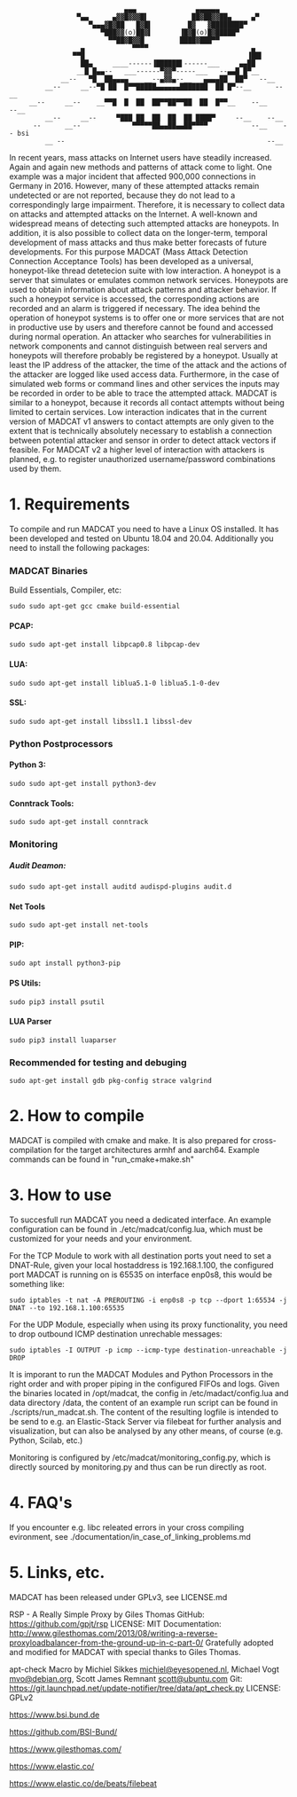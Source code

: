 ```
                             ▄▄▄               ▄▄▄▄▄▄
                 ▀▄▄      ▄▓▓█▓▓▓█▌           ██▓██▓▓██▄     ▄▀
                    ▀▄▄▄▓█▓██   █▓█▌         █▓   ▓████████▀
                       ▀███▓▓(o)██▓▌       ▐█▓█(o)█▓█████▀
                         ▀▀██▓█▓▓█         ████▓███▀▀
                  ▄            ▀▀▀▀                          ▄
                ▀▀█                                         ▐██▌
                  ██▄     ____------▐██████▌------___     ▄▄██
                 __█ █▄▄--   ___------▀▓▓▀-----___   --▄▄█ █▀__
             __--   ▀█  ██▄▄▄▄    __--▄▓▓▄--__   ▄▄▄▄██  ██▀   --__
         __--     __--▀█ ██  █▀▀█████▄▄▄▄▄▄███████  ██ █▀--__      --__
     __--     __--    __▀▀█  █  ██  ██▀▀██▀▀██  ██  █▀▀__    --__      --__
         __--     __--     ▀███ ██  ██  ██  ██ ████▀     --__    --__
      --      __--             ▀▀▀▀▀██▄▄██▄▄██▀▀▀▀           --__    -- bsi
         __ --                                                   --__
```
In recent years, mass attacks on Internet users have steadily increased. Again and again new methods and patterns of attack come to light. One example was a major incident that affected 900,000 connections in Germany in 2016. However, many of these attempted attacks remain undetected or are not reported, because they do not lead to a correspondingly large impairment. Therefore, it is necessary to collect data on attacks and attempted attacks on the Internet. A well-known and widespread means of detecting such attempted attacks are honeypots. In addition, it is also possible to collect data on the longer-term, temporal development of mass attacks and thus make better forecasts of future developments.
For this purpose MADCAT (Mass Attack Detection Connection Acceptance Tools) has been developed as a universal, honeypot-like thread detetecion suite with low interaction. A honeypot is a server that simulates or emulates common network services. Honeypots are used to obtain information about attack patterns and attacker behavior. If such a honeypot service is accessed, the corresponding actions are recorded and an alarm is triggered if necessary. The idea behind the operation of honeypot systems is to offer one or more services that are not in productive use by users and therefore cannot be found and accessed during normal operation. An attacker who searches for vulnerabilities in network components and cannot distinguish between real servers and honeypots will therefore probably be registered by a honeypot. Usually at least the IP address of the attacker, the time of the attack and the actions of the attacker are logged like used access data. Furthermore, in the case of simulated web forms or command lines and other services the inputs may be recorded in order to be able to trace the attempted attack.
MADCAT is similar to a honeypot, because it records all contact attempts without being limited to certain services. Low interaction indicates that in the current version of MADCAT v1 answers to contact attempts are only given to the extent that is technically absolutely necessary to establish a connection between potential attacker and sensor in order to detect attack vectors if feasible. For MADCAT v2 a higher level of interaction with attackers is planned, e.g. to register unauthorized username/password combinations used by them.

 # 1. Requirements

To compile and run MADCAT you need to have a Linux OS installed. It has been developed and tested on Ubuntu 18.04 and 20.04. Additionally you need to install the following packages:

### MADCAT Binaries ###

Build Essentials, Compiler, etc:
```
sudo sudo apt-get gcc cmake build-essential
```
#### PCAP: ####
```
sudo sudo apt-get install libpcap0.8 libpcap-dev
```
#### LUA: ####
```
sudo sudo apt-get install liblua5.1-0 liblua5.1-0-dev
```
#### SSL: ####
```
sudo sudo apt-get install libssl1.1 libssl-dev
```

### Python Postprocessors ###

#### Python 3: ####
```
sudo sudo apt-get install python3-dev
```
#### Conntrack Tools: ####
```
sudo sudo apt-get install conntrack
```

### Monitoring ###

##### Audit Deamon: ####
```
sudo sudo apt-get install auditd audispd-plugins audit.d
```
#### Net Tools ####
```
sudo sudo apt-get install net-tools
```
#### PIP: ####
```
sudo apt install python3-pip
```
#### PS Utils: ####
```
sudo pip3 install psutil
```
#### LUA Parser ####
```
sudo pip3 install luaparser
```

### Recommended for testing and debuging ###
```
sudo apt-get install gdb pkg-config strace valgrind
```

 # 2. How to compile

MADCAT is compiled with cmake and make. It is also prepared for cross-compilation for the target architectures armhf and aarch64.
Example commands can be found in "run_cmake+make.sh"

 # 3. How to use

To succesfull run MADCAT you need a dedicated interface. An example configuration can be found in
./etc/madcat/config.lua, which must be customized for your needs and your environment.

For the TCP Module to work with all destination ports yout need to set a DNAT-Rule, given your local hostaddress is 192.168.1.100,
the configured port MADCAT is running on is 65535 on interface enp0s8, this would be something like:

```
sudo iptables -t nat -A PREROUTING -i enp0s8 -p tcp --dport 1:65534 -j DNAT --to 192.168.1.100:65535
```

For the UDP Module, especially when using its proxy functionality, you need to drop outbound ICMP destination unrechable messages:

```
sudo iptables -I OUTPUT -p icmp --icmp-type destination-unreachable -j DROP
```

It is imporant to run the MADCAT Modules and Python Processors in the right order and with proper piping in the configured FIFOs and logs.
Given the binaries located in /opt/madcat, the config in /etc/madact/config.lua and data directory /data, the content of an example
run script can be found in ./scripts/run_madcat.sh.
The content of the resulting logfile is intended to be send to e.g. an Elastic-Stack Server via filebeat for further analysis and visualization,
but can also be analysed by any other means, of course (e.g. Python, Scilab, etc.)

Monitoring is configured by /etc/madcat/monitoring_config.py, which is directly sourced by monitoring.py and thus can be run directly as root.

 # 4. FAQ's

If you encounter e.g. libc releated errors in your cross compiling evironment, see ./documentation/in_case_of_linking_problems.md

 # 5. Links, etc.

MADCAT has been released under GPLv3, see LICENSE.md

RSP - A Really Simple Proxy by Giles Thomas
GitHub: https://github.com/gpjt/rsp
LICENSE: MIT
Documentation: http://www.gilesthomas.com/2013/08/writing-a-reverse-proxyloadbalancer-from-the-ground-up-in-c-part-0/
Gratefully adopted and modified for MADCAT with special thanks to Giles Thomas.

apt-check Macro by Michiel Sikkes <michiel@eyesopened.nl>, Michael Vogt <mvo@debian.org>, Scott James Remnant <scott@ubuntu.com>
Git: https://git.launchpad.net/update-notifier/tree/data/apt_check.py
LICENSE: GPLv2

 https://www.bsi.bund.de

 https://github.com/BSI-Bund/

 https://www.gilesthomas.com/

 https://www.elastic.co/

 https://www.elastic.co/de/beats/filebeat
